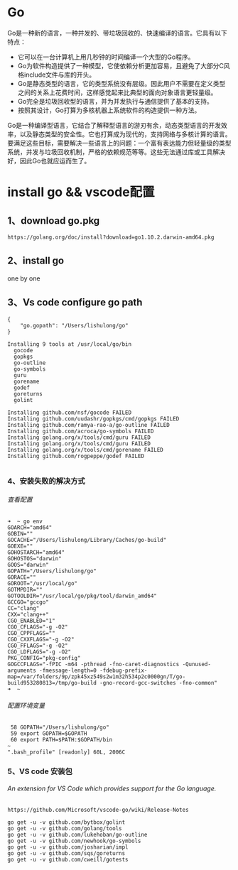 # Go
Go是一种新的语言，一种并发的、带垃圾回收的、快速编译的语言。它具有以下特点：
- 它可以在一台计算机上用几秒钟的时间编译一个大型的Go程序。
- Go为软件构造提供了一种模型，它使依赖分析更加容易，且避免了大部分C风格include文件与库的开头。
- Go是静态类型的语言，它的类型系统没有层级。因此用户不需要在定义类型之间的关系上花费时间，这样感觉起来比典型的面向对象语言更轻量级。
- Go完全是垃圾回收型的语言，并为并发执行与通信提供了基本的支持。
- 按照其设计，Go打算为多核机器上系统软件的构造提供一种方法。

Go是一种编译型语言，它结合了解释型语言的游刃有余，动态类型语言的开发效率，以及静态类型的安全性。它也打算成为现代的，支持网络与多核计算的语言。要满足这些目标，需要解决一些语言上的问题：一个富有表达能力但轻量级的类型系统，并发与垃圾回收机制，严格的依赖规范等等。这些无法通过库或工具解决好，因此Go也就应运而生了。



# install go && vscode配置


## 1、download go.pkg
```
https://golang.org/doc/install?download=go1.10.2.darwin-amd64.pkg
```

## 2、install go

one by one

## 3、Vs code configure go path

```
{
    "go.gopath": "/Users/lishulong/go"
}

```


```
Installing 9 tools at /usr/local/go/bin
  gocode
  gopkgs
  go-outline
  go-symbols
  guru
  gorename
  godef
  goreturns
  golint

Installing github.com/nsf/gocode FAILED
Installing github.com/uudashr/gopkgs/cmd/gopkgs FAILED
Installing github.com/ramya-rao-a/go-outline FAILED
Installing github.com/acroca/go-symbols FAILED
Installing golang.org/x/tools/cmd/guru FAILED
Installing golang.org/x/tools/cmd/guru FAILED
Installing golang.org/x/tools/cmd/gorename FAILED
Installing github.com/rogpeppe/godef FAILED


```
### 4、安装失败的解决方式

###### 查看配置
```
➜  ~ go env
GOARCH="amd64"
GOBIN=""
GOCACHE="/Users/lishulong/Library/Caches/go-build"
GOEXE=""
GOHOSTARCH="amd64"
GOHOSTOS="darwin"
GOOS="darwin"
GOPATH="/Users/lishulong/go"
GORACE=""
GOROOT="/usr/local/go"
GOTMPDIR=""
GOTOOLDIR="/usr/local/go/pkg/tool/darwin_amd64"
GCCGO="gccgo"
CC="clang"
CXX="clang++"
CGO_ENABLED="1"
CGO_CFLAGS="-g -O2"
CGO_CPPFLAGS=""
CGO_CXXFLAGS="-g -O2"
CGO_FFLAGS="-g -O2"
CGO_LDFLAGS="-g -O2"
PKG_CONFIG="pkg-config"
GOGCCFLAGS="-fPIC -m64 -pthread -fno-caret-diagnostics -Qunused-arguments -fmessage-length=0 -fdebug-prefix-map=/var/folders/9p/zpk45xz549s2w1m32h534p2c0000gn/T/go-build953280813=/tmp/go-build -gno-record-gcc-switches -fno-common"
➜  ~ 
```
###### 配置环境变量

```
 58 GOPATH="/Users/lishulong/go"
 59 export GOPATH=$GOPATH
 60 export PATH=$PATH:$GOPATH/bin
~                                                                                                                                                                                                           
".bash_profile" [readonly] 60L, 2006C  
```
### 5、VS code 安装包

###### An extension for VS Code which provides support for the Go language. 
```
https://github.com/Microsoft/vscode-go/wiki/Release-Notes
```



```
go get -u -v github.com/bytbox/golint 
go get -u -v github.com/golang/tools 
go get -u -v github.com/lukehoban/go-outline 
go get -u -v github.com/newhook/go-symbols 
go get -u -v github.com/josharian/impl 
go get -u -v github.com/sqs/goreturns 
go get -u -v github.com/cweill/gotests
```
